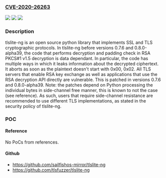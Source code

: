 ### [CVE-2020-26263](https://cve.mitre.org/cgi-bin/cvename.cgi?name=CVE-2020-26263)
![](https://img.shields.io/static/v1?label=Product&message=tlslite-ng&color=blue)
![](https://img.shields.io/static/v1?label=Version&message=n%2Fa&color=blue)
![](https://img.shields.io/static/v1?label=Vulnerability&message=CWE-326%20Inadequate%20Encryption%20Strength&color=brighgreen)

### Description

tlslite-ng is an open source python library that implements SSL and TLS cryptographic protocols. In tlslite-ng before versions 0.7.6 and 0.8.0-alpha39, the code that performs decryption and padding check in RSA PKCS#1 v1.5 decryption is data dependant. In particular, the code has multiple ways in which it leaks information about the decrypted ciphertext. It aborts as soon as the plaintext doesn't start with 0x00, 0x02. All TLS servers that enable RSA key exchange as well as applications that use the RSA decryption API directly are vulnerable. This is patched in versions 0.7.6 and 0.8.0-alpha39. Note: the patches depend on Python processing the individual bytes in side-channel free manner, this is known to not the case (see reference). As such, users that require side-channel resistance are recommended to use different TLS implementations, as stated in the security policy of tlslite-ng.

### POC

#### Reference
No PoCs from references.

#### Github
- https://github.com/sailfishos-mirror/tlslite-ng
- https://github.com/tlsfuzzer/tlslite-ng

